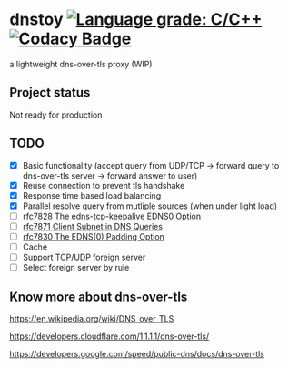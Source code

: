 # dnstoy [![Language grade: C/C++](https://img.shields.io/lgtm/grade/cpp/g/bin-y/dnstoy.svg?logo=lgtm&logoWidth=18)](https://lgtm.com/projects/g/bin-y/dnstoy/context:cpp) [![Codacy Badge](https://api.codacy.com/project/badge/Grade/6a0ac951eb384297b29ca2c4be1059a8)](https://www.codacy.com/app/bin-y/dnstoy?utm_source=github.com&amp;utm_medium=referral&amp;utm_content=bin-y/dnstoy&amp;utm_campaign=Badge_Grade)
a lightweight dns-over-tls proxy (WIP)

## Project status
Not ready for production

## TODO
  - [x] Basic functionality (accept query from UDP/TCP -> forward query to dns-over-tls server -> forward answer to user)
  - [x] Reuse connection to prevent tls handshake
  - [x] Response time based load balancing
  - [x] Parallel resolve query from mutliple sources (when under light load)
  - [ ] [rfc7828 The edns-tcp-keepalive EDNS0 Option](https://tools.ietf.org/html/rfc7828)
  - [ ] [rfc7871 Client Subnet in DNS Queries](https://tools.ietf.org/html/rfc7871)
  - [ ] [rfc7830 The EDNS(0) Padding Option](https://tools.ietf.org/html/rfc7830)
  - [ ] Cache
  - [ ] Support TCP/UDP foreign server
  - [ ] Select foreign server by rule

## Know more about dns-over-tls
<https://en.wikipedia.org/wiki/DNS_over_TLS>

<https://developers.cloudflare.com/1.1.1.1/dns-over-tls/>

<https://developers.google.com/speed/public-dns/docs/dns-over-tls>
